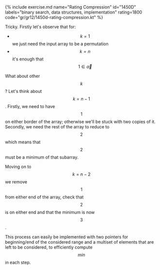 {% include exercise.md name="Rating Compression" id="1450D" labels="binary search, data structures, implementation" rating=1800 code="gr/gr12/1450d-rating-compression.kt" %}

Tricky.  Firstly let's observe that for:

* $$k=1$$ we just need the input array to be a permutation
* $$k=n$$ it's enough that $$1 \in \vec{a}$$

What about other $$k$$? Let's think about $$k=n-1$$. Firstly, we need to have $$1$$ on either border of the array; otherwise we'll be stuck with two copies of it.  Secondly, we need the rest of the array to reduce to $$2$$ which means that $$2$$ must be a minimum of that subarray.

Moving on to $$k=n-2$$ we remove $$1$$ from either end of the array, check that $$2$$ is on either end and that the minimum is now $$3$$.

This process can easily be implemented with two pointers for beginning/end of the considered range and a multiset of elements that are left to be considered, to efficiently compute $$min$$ in each step.
